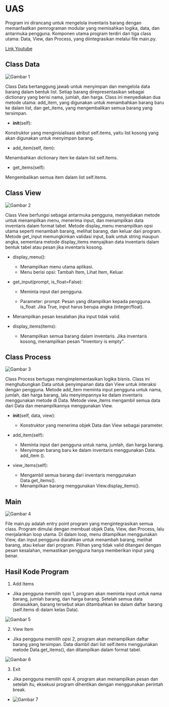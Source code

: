 # UAS 

Program ini dirancang untuk mengelola inventaris barang dengan memanfaatkan pemrograman modular yang memisahkan logika, data, dan antarmuka pengguna. Komponen utama program terdiri dari tiga class utama: Data, View, dan Process, yang diintegrasikan melalui file main.py. 

[Link Youtube](https://youtu.be/oAGcyJqd2W4?si=7EwZi3aV4S0Ds3Vq)

## Class Data 

![Gambar 1](SS/ss1.png)

Class Data bertanggung jawab untuk menyimpan dan mengelola data barang dalam bentuk list. Setiap barang direpresentasikan sebagai dictionary yang berisi nama, jumlah, dan harga. Class ini menyediakan dua metode utama: add_item, yang digunakan untuk menambahkan barang baru ke dalam list, dan get_items, yang mengembalikan semua barang yang tersimpan.

- __init__(self): 
 
Konstruktor yang menginisialisasi atribut self.items, yaitu list kosong yang akan digunakan untuk menyimpan barang.

- add_item(self, item): 

Menambahkan dictionary item ke dalam list self.items.

- get_items(self):

Mengembalikan semua item dalam list self.items.


## Class View 

![Gambar 2](SS/ss2.png)

Class View berfungsi sebagai antarmuka pengguna, menyediakan metode untuk menampilkan menu, menerima input, dan menampilkan data inventaris dalam format tabel. Metode display_menu menampilkan opsi utama seperti menambah barang, melihat barang, dan keluar dari program. Metode get_input memungkinkan validasi input, baik untuk string maupun angka, sementara metode display_items menyajikan data inventaris dalam bentuk tabel atau pesan jika inventaris kosong.

- display_menu():

   - Menampilkan menu utama aplikasi.
   - Menu berisi opsi: Tambah Item, Lihat Item, Keluar.

- get_input(prompt, is_float=False):

   - Meminta input dari pengguna.

   - Parameter:
     prompt: Pesan yang ditampilkan kepada pengguna.
     is_float: Jika True, input harus berupa angka (integer/float).


 - Menampilkan pesan kesalahan jika input tidak valid.

- display_items(items): 

  - Menampilkan semua barang dalam inventaris. Jika inventaris kosong, menampilkan pesan "Inventory is empty".


## Class Process 

![Gambar 3](SS/ss3.png)

Class Process bertugas mengimplementasikan logika bisnis. Class ini menghubungkan Data untuk penyimpanan data dan View untuk interaksi dengan pengguna. Metode add_item meminta input pengguna untuk nama, jumlah, dan harga barang, lalu menyimpannya ke dalam inventaris menggunakan metode di Data. Metode view_items mengambil semua data dari Data dan menampilkannya menggunakan View.  

- __init__(self, data, view):

    - Konstruktor yang menerima objek Data dan View sebagai parameter.

- add_item(self):

    - Meminta input dari pengguna untuk nama, jumlah, dan harga barang.
    - Menyimpan barang baru ke dalam inventaris menggunakan Data.  add_item ().

 - view_items(self):

    - Mengambil semua barang dari inventaris menggunakan Data.get_items().
    - Menampilkan barang menggunakan View.display_items().


## Main

![Gambar 4](SS/ss4.png)

File main.py adalah entry point program yang mengintegrasikan semua class. Program dimulai dengan membuat objek Data, View, dan Process, lalu menjalankan loop utama. Di dalam loop, menu ditampilkan menggunakan View, dan input pengguna diarahkan untuk menambah barang, melihat barang, atau keluar dari program. Pilihan yang tidak valid ditangani dengan pesan kesalahan, memastikan pengguna hanya memberikan input yang benar.


## Hasil Kode Program 

1. Add Items 

  - Jika pengguna memilih opsi 1, program akan meminta input untuk nama barang, jumlah barang, dan harga barang. Setelah semua data dimasukkan, barang tersebut akan ditambahkan ke dalam daftar barang (self.items di dalam kelas Data).

  ![Gambar 5](SS/ss5.png)

2. View Item 

  - Jika pengguna memilih opsi 2, program akan menampilkan daftar barang yang tersimpan. Data diambil dari list self.items menggunakan metode Data.get_items(), dan ditampilkan dalam format tabel.

  ![Gambar 6](SS/ss6.png)

3. Exit 

  - Jika pengguna memilih opsi 4, program akan menampilkan pesan dan setelah itu, eksekusi program dihentikan dengan menggunakan perintah break.

  - ![Gambar 7](SS/ss6.png)






